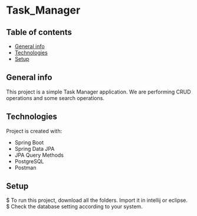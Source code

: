 # Task_Manager

## Table of contents
* [General info](#general-info)
* [Technologies](#technologies)
* [Setup](#setup)

## General info
This project is a simple Task Manager application. We are performing CRUD operations and some search operations.
	
## Technologies
Project is created with:
* Spring Boot
* Spring Data JPA
* JPA Query Methods
* PostgreSQL
* Postman
	
## Setup
$ To run this project, download all the folders. Import it in intellij or eclipse.
$ Check the database setting according to your system.
